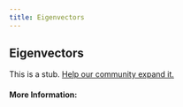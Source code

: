 ```yaml
---
title: Eigenvectors
---
```


## Eigenvectors

This is a stub. [Help our community expand it.](https://github.com/freeCodeCamp/guide-articles/tree/master/articles/Math/Linear-Algebra/Eigenvectors/index.md)

<!-- The article goes here, in GitHub-flavored Markdown. Feel free to add YouTube videos, images, and CodePen/JSBin embeds  -->

#### More Information:
<!-- Please add any articles you think might be helpful to read before writing the article -->


